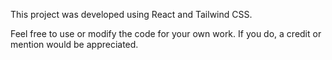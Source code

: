 This project was developed using React and Tailwind CSS.

Feel free to use or modify the code for your own work. If you do, a credit or mention would be appreciated.
